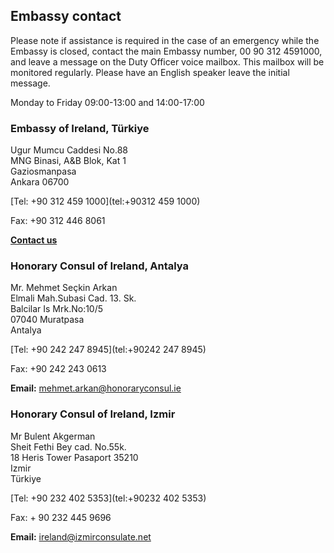 ## Embassy contact

Please note if assistance is required in the case of an emergency while the Embassy is closed, contact the main Embassy number, 00 90 312 4591000, and leave a message on the Duty Officer voice mailbox. This mailbox will be monitored regularly. Please have an English speaker leave the initial message.

Monday to Friday 09:00-13:00 and 14:00-17:00

### Embassy of Ireland, Türkiye

Ugur Mumcu Caddesi No.88   
MNG Binasi, A&B Blok, Kat 1   
Gaziosmanpasa   
Ankara 06700

[Tel: +90 312 459 1000](tel:+90312 459 1000)

Fax: +90 312 446 8061

[**Contact us**](/en/turkiye/ankara/contact/)

### Honorary Consul of Ireland, Antalya

Mr. Mehmet Seçkin Arkan   
Elmali Mah.Subasi Cad. 13. Sk.   
Balcilar Is Mrk.No:10/5   
07040 Muratpasa   
Antalya

[Tel: +90 242 247 8945](tel:+90242 247 8945)

Fax: +90 242 243 0613

**Email:** [mehmet.arkan@honoraryconsul.ie](mailto:mehmet.arkan@honoraryconsul.ie)

### Honorary Consul of Ireland, Izmir

Mr Bulent Akgerman   
Sheit Fethi Bey cad. No.55k.   
18 Heris Tower Pasaport 35210   
Izmir   
Türkiye

[Tel: +90 232 402 5353](tel:+90232 402 5353)

Fax: + 90 232 445 9696

**Email:** [ireland@izmirconsulate.net](mailto:ireland@izmirconsulate.net)